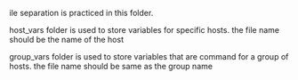 ile separation is practiced in this folder.

host_vars folder is used to store variables for specific hosts. the file name should be the name of the host

group_vars folder is used to store variables that are command for a group of hosts. the file name should be same as the group name
